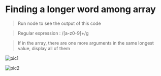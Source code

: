# Finding a longer word among array
> Run node to see the output of this code

> Regular expression : /[a-z0-9]+/g

> If in the array, there are one more arguments in the same longest value, 
  display all of them

![pic1](https://user-images.githubusercontent.com/37784073/44631747-8046f300-a93e-11e8-9a5d-b4b3e0314fc3.jpg)

![pic2](https://user-images.githubusercontent.com/37784073/44631749-83da7a00-a93e-11e8-9e05-6a4930f17dba.jpg)

